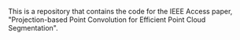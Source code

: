 This is a repository that contains the code for the IEEE Access paper, "Projection-based Point Convolution for Efficient Point Cloud Segmentation".


